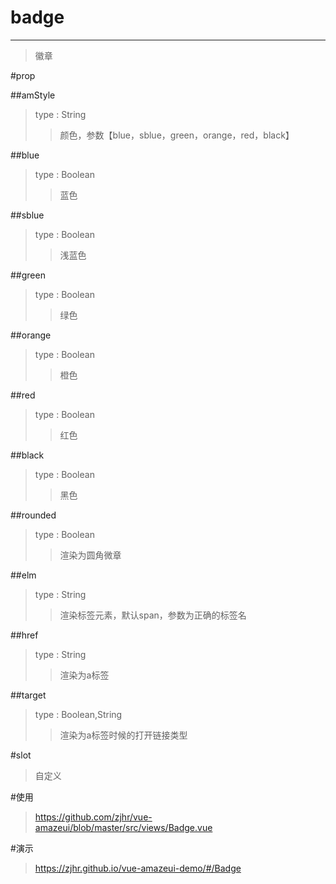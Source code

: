 # badge
---
>徽章

#prop

##amStyle
>type : String
>>颜色，参数【blue，sblue，green，orange，red，black】

##blue
>type : Boolean
>>蓝色

##sblue
>type : Boolean
>>浅蓝色

##green
>type : Boolean
>>绿色

##orange
>type : Boolean
>>橙色

##red
>type : Boolean
>>红色

##black
>type : Boolean
>>黑色

##rounded
>type : Boolean
>>渲染为圆角微章

##elm
>type : String
>>渲染标签元素，默认span，参数为正确的标签名

##href
>type : String
>>渲染为a标签

##target
>type : Boolean,String
>>渲染为a标签时候的打开链接类型

#slot
>自定义

#使用
><a>https://github.com/zjhr/vue-amazeui/blob/master/src/views/Badge.vue</a>

#演示
><a>https://zjhr.github.io/vue-amazeui-demo/#/Badge</a>
